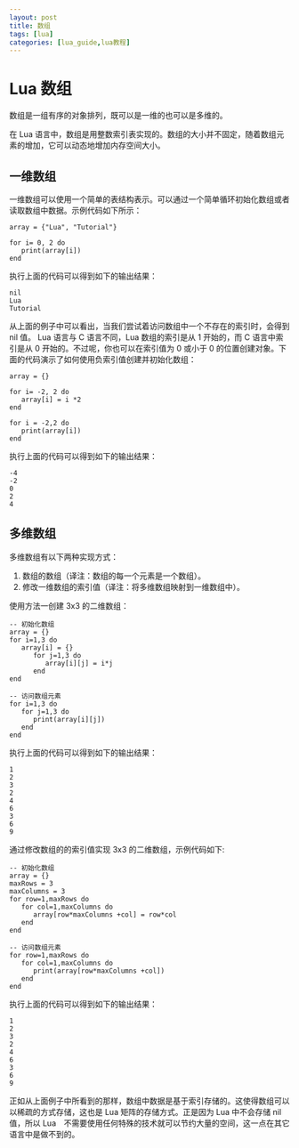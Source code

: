 ```yaml
---
layout: post
title: 数组    
tags: [lua]
categories: [lua_guide,lua教程]
---
```

# Lua 数组  

数组是一组有序的对象排列，既可以是一维的也可以是多维的。  

在 Lua 语言中，数组是用整数索引表实现的。数组的大小并不固定，随着数组元素的增加，它可以动态地增加内存空间大小。  

## 一维数组  

一维数组可以使用一个简单的表结构表示。可以通过一个简单循环初始化数组或者读取数组中数据。示例代码如下所示：  

```
array = {"Lua", "Tutorial"}

for i= 0, 2 do
   print(array[i])
end
```  

执行上面的代码可以得到如下的输出结果：  

```
nil
Lua
Tutorial
```  

从上面的例子中可以看出，当我们尝试着访问数组中一个不存在的索引时，会得到 nil 值。 Lua 语言与 C 语言不同，Lua 数组的索引是从 1 开始的，而 C 语言中索引是从 0 开始的。不过呢，你也可以在索引值为 0 或小于 0 的位置创建对象。下面的代码演示了如何使用负索引值创建并初始化数组：  

```
array = {}

for i= -2, 2 do
   array[i] = i *2
end

for i = -2,2 do
   print(array[i])
end
```  

执行上面的代码可以得到如下的输出结果：  

```
-4
-2
0
2
4
```  

## 多维数组  

多维数组有以下两种实现方式：  
<ol>
	<li>数组的数组（译注：数组的每一个元素是一个数组）。</li>
	<li>修改一维数组的索引值（译注：将多维数组映射到一维数组中）。</li>
</ol>  

使用方法一创建 3x3 的二维数组：  

```
-- 初始化数组
array = {}
for i=1,3 do
   array[i] = {}
      for j=1,3 do
         array[i][j] = i*j
      end
end

-- 访问数组元素
for i=1,3 do
   for j=1,3 do
      print(array[i][j])
   end
end
```  

执行上面的代码可以得到如下的输出结果：  

```
1
2
3
2
4
6
3
6
9
```  

通过修改数组的的索引值实现 3x3 的二维数组，示例代码如下:  

```
-- 初始化数组
array = {}
maxRows = 3
maxColumns = 3
for row=1,maxRows do
   for col=1,maxColumns do
      array[row*maxColumns +col] = row*col
   end
end

-- 访问数组元素
for row=1,maxRows do
   for col=1,maxColumns do
      print(array[row*maxColumns +col])
   end
end
```  

执行上面的代码可以得到如下的输出结果：  

```
1
2
3
2
4
6
3
6
9
```  

正如从上面例子中所看到的那样，数组中数据是基于索引存储的。这使得数组可以以稀疏的方式存储，这也是 Lua 矩阵的存储方式。正是因为 Lua 中不会存储 nil 值，所以 Lua　不需要使用任何特殊的技术就可以节约大量的空间，这一点在其它语言中是做不到的。